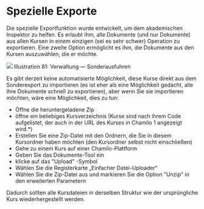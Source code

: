 # Spezielle Exporte

Die spezielle Exportfunktion wurde entwickelt, um dem akademischen Inspektor zu helfen. Es erlaubt ihm, alle Dokumente \(und nur Dokumente\) aus allen Kursen in einem einzigen \(sei es sehr schwer\) Operation zu exportieren. Eine zweite Option ermöglicht es ihm, die Dokumente aus den Kursen auszuwählen, die er möchte.

![](../../.gitbook/assets/export-speciaux%20%283%29.png)
Illustration 81: Verwaltung — Sonderausfuhren

Es gibt derzeit keine automatisierte Möglichkeit, diese Kurse direkt aus dem Sonderexport zu importieren \(es ist eher als eine Möglichkeit gedacht, alle Ihre Dokumente schnell zu exportieren\), aber wenn Sie sie importieren möchten, wäre eine Möglichkeit, dies zu tun:

* Öffne die heruntergeladene Zip
* öffne ein beliebiges Kursverzeichnis \(Kurse sind nach ihrem Code aufgelistet, der auch in der URL des Kurses in Chamilo 1 angezeigt wird.\*)
* Erstellen Sie eine Zip-Datei mit den Ordnern, die Sie in diesem Kursordner haben möchten \(den Kursordner selbst nicht einschließen\)
* Gehe zu einem Kurs auf einer Chamilo-Plattform
* Geben Sie das Dokumente-Tool ein
* klicke auf das "Upload" -Symbol
* Wählen Sie die Registerkarte „Einfacher Datei-Uploader“
* Wählen Sie die Zip-Datei aus und markieren Sie die Option "Unzip" in den erweiterten Parametern

Dadurch sollten alle Kursdateien in derselben Struktur wie der ursprüngliche Kurs wiederhergestellt werden.